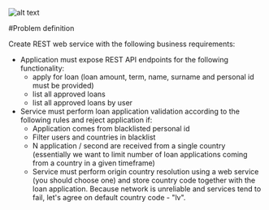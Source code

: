 
![alt text](https://lh3.googleusercontent.com/proxy/Uu3MVXvK0jFbqc5W44d-tS1cRCMq5FwmzfDH0OlDEmotLgJY96fpEOK0tXRLeab1wiCQmJrMNRLrY-uyLkW57oRxDmrE3LdEMYHcStlurPRdhcNDXTUVl8Z1zDV-0MUBOg)


#Problem definition

Create REST web service with the following business requirements:
- Application must expose REST API endpoints for the following functionality:
   - apply for loan (loan amount, term, name, surname and personal id must be provided)
   - list all approved loans
   -  list all approved loans by user
- Service must perform loan application validation according to the following rules and reject application if:
     -  Application comes from blacklisted personal id
     - Filter users and countries in blacklist
     - N application / second are received from a single country (essentially we want to limit number of loan applications coming from a country in a given timeframe)
     - Service must perform origin country resolution using a web service (you should choose one) and store country code together with the loan application. 
      Because network is unreliable and services tend to fail, let's agree on default country code - "lv".